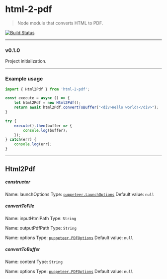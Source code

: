 # html-2-pdf

> Node module that converts HTML to PDF.

[![Build Status](https://travis-ci.org/bluewavesolutions/html-2-pdf.svg?branch=master)](https://travis-ci.org/bluewavesolutions/html-2-pdf)

---

### v0.1.0
Project initialization.

---

### Example usage

```typescript
import { Html2Pdf } from 'html-2-pdf';

const execute = async () => {
    let html2Pdf = new Html2Pdf();
    return await html2Pdf.convertToBuffer("<div>Hello world!</div>");
}

try {
    execute().then(buffer => {
        console.log(buffer);
    });
} catch(err) {
    console.log(err);
}
```

---

## Html2Pdf
##### constructor

Name: launchOptions
Type: [`puppeteer.LaunchOptions`](https://github.com/GoogleChrome/puppeteer/blob/master/docs/api.md#puppeteerlaunchoptions)
Default value: `null`

##### convertToFile

Name: inputHtmlPath
Type: `String`

Name: outputPdfPath
Type: `String`

Name: options
Type: [`puppeteer.PDFOptions`](https://github.com/puppeteer/puppeteer/blob/master/docs/api.md#pagepdfoptions)
Default value: `null`

##### convertToBuffer

Name: content
Type: `String`

Name: options
Type: [`puppeteer.PDFOptions`](https://github.com/puppeteer/puppeteer/blob/master/docs/api.md#pagepdfoptions)
Default value: `null`